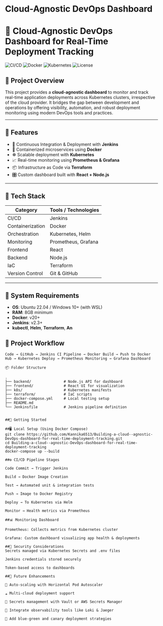 # Cloud-Agnostic DevOps Dashboard

# 🚀 Cloud-Agnostic DevOps Dashboard for Real-Time Deployment Tracking

![CI/CD](https://img.shields.io/badge/CI%2FCD-Jenkins-green)
![Docker](https://img.shields.io/badge/Containerized-Docker-blue)
![Kubernetes](https://img.shields.io/badge/Orchestration-Kubernetes-informational)
![License](https://img.shields.io/badge/License-MIT-success)

## 📘 Project Overview

This project provides a **cloud-agnostic dashboard** to monitor and track real-time application deployments across Kubernetes clusters, irrespective of the cloud provider. It bridges the gap between development and operations by offering visibility, automation, and robust deployment monitoring using modern DevOps tools and practices.

---

## 🧩 Features

- 🔁 Continuous Integration & Deployment with **Jenkins**
- 🐳 Containerized microservices using **Docker**
- ☸️ Scalable deployment with **Kubernetes**
- 📈 Real-time monitoring using **Prometheus & Grafana**
- 📦 Infrastructure as Code via **Terraform**
- 🎛️ Custom dashboard built with **React + Node.js**

---

## 🧱 Tech Stack

| Category             | Tools / Technologies                               |
|----------------------|----------------------------------------------------|
| CI/CD                | Jenkins                                            |
| Containerization     | Docker                                             |
| Orchestration        | Kubernetes, Helm                                   |
| Monitoring           | Prometheus, Grafana                                |
| Frontend             | React                                              |
| Backend              | Node.js                                            |
| IaC                  | Terraform                                          |
| Version Control      | Git & GitHub                                       |

---

## 🔧 System Requirements

- **OS**: Ubuntu 22.04 / Windows 10+ (with WSL)
- **RAM**: 8GB minimum
- **Docker**: v20+
- **Jenkins**: v2.3+
- **kubectl**, **Helm**, **Terraform**, **An**

## 🔄 Project Workflow

```plaintext
Code → GitHub → Jenkins CI Pipeline → Docker Build → Push to Docker Hub → Kubernetes Deploy → Prometheus Monitoring → Grafana Dashboard

📦 Folder Structure

.
├── backend/               # Node.js API for dashboard
├── frontend/              # React UI for visualization
├── k8s/                   # Kubernetes manifests
├── terraform/             # IaC scripts
├── docker-compose.yml     # Local testing setup
├── README.md
└── Jenkinsfile            # Jenkins pipeline definition


##🚀 Getting Started

##🖥️ Local Setup (Using Docker Compose)
git clone https://github.com/Kannika6513/Building-a-cloud--agnostic-DevOps-dashboard-for-real-time-deployment-tracking.git
cd Building-a-cloud--agnostic-DevOps-dashboard-for-real-time-deployment-tracking
docker-compose up --build

##⚙️ CI/CD Pipeline Stages

Code Commit → Trigger Jenkins

Build → Docker Image Creation

Test → Automated unit & integration tests

Push → Image to Docker Registry

Deploy → To Kubernetes via Helm

Monitor → Health metrics via Prometheus

##📊 Monitoring Dashboard

Prometheus: Collects metrics from Kubernetes cluster

Grafana: Custom dashboard visualizing app health & deployments

##🔐 Security Considerations
Secrets managed via Kubernetes Secrets and .env files

Jenkins credentials stored securely

Token-based access to dashboards

##🧠 Future Enhancements

🔄 Auto-scaling with Horizontal Pod Autoscaler

☁️ Multi-cloud deployment support

🔐 Secrets management with Vault or AWS Secrets Manager

🧪 Integrate observability tools like Loki & Jaeger

🌈 Add blue-green and canary deployment strategies



